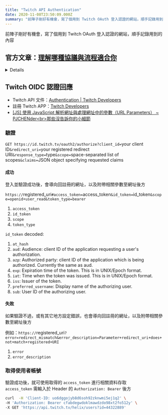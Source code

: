 ```yaml
---
title: "Twitch API Authentication"
date: 2020-11-08T23:50:09.000Z
summary: "前陣子剛好有機會，寫了個用到 Twitch OAuth 登入認證的網站，順手記錄用到的內容"
---
```


前陣子剛好有機會，寫了個用到 Twitch OAuth 登入認證的網站，順手記錄用到的內容

<summary>

## 官方文章：[理解哪種協議與流程適合你](https://blog.twitch.tv/zh-tw/2019/11/06/twitch-authentication-understanding-which-protocol-and-flow-is-right-for-you/)

</summary>
<details>

在首次使用 Twitch 開發新的整合或擴充套件時，最常見的障礙之一是確定最適合您需求的驗證方法。這個決定可能會讓人感到困惑，特別是當你是對 REST API 進行身份驗證的新手時，但本指南將涵蓋如何就協議、必要的 token 型別以及使用協議的適當方式做出明智的決定。

Twitch 提供了兩種協議，即 OAuth 和 OIDC，以使用您選擇的 flow 來連線和獲取 token 。flow 只是指您的應用程式與 Twitch 進行互動以交換 token 的方式，以及回傳 token 的方式。

此外，在選擇兩種協議的同時，您還需要圍繞您所需的 token 型別做出重要決定；有三種不同的 token 可供選擇，每種 token 都有不同的用途。

這些決定可能會根據一些因素而變化，例如正在構建的整合型別，您的應用程式如何架構，以及您使用認證協議的經驗水平。

簡而言之，有一個簡單的圖表，顯示了不同型別的 token 和基礎設施，以幫助您的決策過程。請注意，這並不是絕對的，您的情況可能會有所不同，您應該選擇最適合您需求的選項。

|                   | 擁有後端                     | 沒有後端／SPA      | 伺服器對伺服器（無前端） |
| ----------------- | ---------------------------- | ------------------ | ------------------------ |
| ID Token          | OIDC 授權碼                  | OIDC 隱式碼        | \-                       |
| User Access Token | OAuth／OIDC 授權碼           | OAuth／OIDC 隱式碼 | \-                       |
| App Access Token  | OAuth 客戶證書（於後端處理） | \-                 | OAuth 客戶證書           |

### 協議

如前所述，在應用中認證使用者時有兩種協議可供選擇：OAuth 2.0 和 OIDC。這兩個協議在功能上非常相似，因為 OIDC 是建立在 OAuth 2.0 規範之上的，但也有理由選擇一個而不是另一個。

#### OAuth 2.0

我們要介紹的第一個協議是 OAuth 2.0（以下簡稱 OAuth），它是使用 Twitch 平臺授權的最常見方式之一。OAuth 在許多組織中被廣泛採用，它本身就傾向於為幾乎所有的程式語言提供大量可供公眾使用的庫，這意味著在你的應用程式中構建授權是快速和簡單的，只需要很少的定製工作。OAuth 可以提供「使用者存取 token」（User Access Token，通常簡稱為「存取 token」／access token）或「應用程式存取 token」（App Access Token）。「使用者存取 token」允許您的應用程式代表經過認證的使用者，在給定的一組範圍（許可權）內執行操作。另一方面，「應用程式存取 token」僅用於伺服器對伺服器的呼叫，不提供對一些受保護的 API 端點的存取。

「使用者存取 token」和「應用存取 token」用於針對 Twitch 的 API 進行認證呼叫。

然而，OAuth 的一個主要問題是，它不是一個認證協議。OAuth 本身並不告訴使用者是誰，而是提供了一組委託許可權，允許透過提供的存取 token 存取受保護的資源。這授權 token 存取材料，但並不對使用者進行身份驗證。

你可以透過 Twitch API 的 Get User 端點來獲取授權 token 的使用者的詳細資訊，但是僅僅為了獲取使用者身份而呼叫這個端點是對 OAuth 的濫用，因為它只會告訴你 token 的所有者，但不會告訴你他們已經認證進入你的應用。

這裡的區別主要涉及安全原則。 token 不是使用者認證的證明，就像前門鑰匙不是房屋所有權的證明一樣。 token 只能證明使用者已經授權您的應用程式代表他們行事，這也是我們建議使用下面描述的第二個協議的主要原因之一。

#### OpenID 連線

OpenID Connect（OIDC）是建立在 OAuth 之上的，它將 OAuth 規範中的一些東西標準化，讓人們可以選擇。此外，OIDC 除了提供授權之外，還提供了認證。由於 OIDC 是在 OAuth 的基礎上分層的，所以如果你已經熟悉 OAuth，很多東西都是一樣的，因此很容易學習。

與 OIDC 的主要區別之一是它可以回傳一個「ID Token」，這是一個 JSON Web Token (JWT)，其中包含了認證使用者的資訊。這個 token 可以透過索賠包含使用者的基本資訊，也可以包含使用者的詳細資訊。索賠可以包括（但不限於）使用者名稱、電子郵件和個人資料圖片。這些資訊無需額外的 API 呼叫即可獲得，並為這些資訊提供了快速資源。這可以驗證使用者的身份，以確保使用者是存取材料的人。

一個 JWT 的範例：

`eyJhbGciOiJSUzI1NiIsInR5cCI6IkpXVCIsImtpZCI6IjEifQ.eyJhdWQiOiJhOGF2NHo3MGY1M2QyMnNwZXBlemJkaWx5Y29yaHQiLCJleHAiOjE1NTk2NzY2NDEsImlhdCI6MTU1OTY3NTc0MSwiaXNzIjoiaHR0cHM6Ly9pZC50d2l0Y2gudHYvb2F1dGgyIiwic3ViIjoiNDQ2MzU1OTYiLCJwaWN0dXJlIjoiaHR0cHM6Ly9zdGF0aWMtY2RuLmp0dm53Lm5ldC9qdHZfdXNlcl9waWN0dXJlcy8zNzVlZTZmZC04ZGNkLTQ3ZjEtOTNkYi04MTY2NzgyODhlMTMtcHJvZmlsZV9pbWFnZS0xNTB4MTUwLnBuZyIsInByZWZlcnJlZF91c2VybmFtZSI6IkNvbmNyZXRlRW50cmVlIn0.xz44-jsojGL188TkO5TqqEVusAnCEFWUXdkX5awV-0m5FFTHqEfZOTHxUMV3UCfmDGaz76g0kVm0NErYT4GRZjYmeahIYOWFQhQ0tdf31JGflrh3IXCjHAEnAcVHiHLQirrK9gC2zuqIbW3383lLmiFbakG1KdginYScWjUTHF3RPyeQsWjQI8iscRr_i9ogmRnHfq1bj3sS0DBQiJ1OTmUwBhXFXI9dWZGskvCXDAQ2m06ulB7lYgkl_yaqYaXOfnhcrvIrfcwSTqByPJP3bpUwFUsDpePhShFuogxEpzF1hWSXb1x819uldtF0PQfBhAtIs28f5DrSDUWNb5IChQ`

經過解碼（使用 [https://jwt.io/](https://jwt.io/)）後會變為

```json
{
  "aud": "a8av4z70f53d22spepezbdilycorht",
  "exp": 1559676641,
  "iat": 1559675741,
  "iss": "https://id.twitch.tv/oauth2",
  "sub": "44635596",
  "picture": "https://static-cdn.jtvnw.net/jtv_user_pictures/375ee6fd-8dcd-47f1-93db-816678288e13-profile_image-150x150.png",
  "preferred_username": "ConcreteEntree"
}
```

這些資訊也可以用於展示目的，所以，例如，React 應用程式可以將 JWT 儲存在狀態中，並引用使用者名稱作為頁面頭部的一部分，而不是將其儲存在資料庫的某個地方，需要在登入時獲取；該資料也會隨著每次 token 的重新整理而更新，這意味著資料是最新的。

需要注意的是，ID Token 並不是用來進行 API 請求的，它只是認證以及使用者身份的證明。

OIDC 除了 ID Token 之外，還可以回傳一個標準的使用者存取 token ，既可以代表使用者行動，也可以知道使用者是誰。

OIDC 的主要注意事項是，它不支援回傳應用存取 token ，這意味著對於伺服器到伺服器的通訊，OAuth 是你唯一的選擇。儘管如此，我們還是建議在所有其他情況下儘可能使用 OIDC。

### Flows

對於 OAuth 和 OIDC 來說，它們都支援兩種不同的 flow ，或者說是獲取 token 的方法。它們是「授權碼（Authorization Code）flow」和「隱式（Implicit Code）flow」。

這兩種 flow 在幾個關鍵方面有所不同。「授權碼 flow」應該用於有伺服器進行呼叫以獲取 token，並使用該 token 存取受保護的 API 端點的情況。有額外的 handshakes，提供必要的資訊，這意味著使用者永遠不會獲得他們的實際存取 token （除非你把它傳送到前端），使其更加安全。此外，這個 flow 還回傳一個「重新整理 token」 ，這意味著你的使用者在未來不必重新授權你的應用程式。這些「重新整理 token」被你的應用程式用來給使用者一個新的存取 token ，並有一個新的到期日期。

「隱式碼 flow」是在客戶端（使用者代理）進行呼叫時使用的。這在使用 React 或 Vue 等框架的單頁應用（SPA）中最為常見。使用者進行身份驗證，瀏覽器在本地獲取並儲存 token ，以代表使用者進行額外的呼叫，或者說 SPA 沒有後端儲存使用者資料。雖然 SPA 架構涉及到一個儲存程式碼的 Web 服務，但這個服務永遠不會獲得使用者的存取 token（除非客戶端將其傳送到後端）。這個 flow 不會回傳「重新整理 token」，所以你需要使用者在 token 過期時重新授權應用。

最後，還有一個「客戶端憑證 flow」，它允許你獲取「應用存取 token」。這個 flow 只有透過 OAuth 協議才能使用，也是獲取「應用存取 token」的唯一途徑。如上所述，這些 token 由於缺乏使用者原則，無法使用存取給定使用者受保護資料的端點（例如 GET /users 端點中的使用者電子郵件），並且僅用於伺服器到伺服器的呼叫。該 flow 不回傳「重新整理 token」。

#### 授權碼 flow

如上所述，與其他 flow 相比，「授權碼 flow」需要一些額外的呼叫，但是由於在授權過程中不需要向瀏覽器傳輸存取 token ，因此最終的應用更加安全。

授權碼的 flow 是

1. 你的應用程式將使用者重定向到 Twitch 登入端點
2. 使用者登入並授權給應用程式所要求的作用域
3. 一旦成功授權，Twitch 就會重定向回您的應用程式，並在 query parameters 中包含一段程式碼。
4. 然後，使用一個特殊的端點，用後端伺服器將程式碼交換為您所需的代幣。

這個過程可以讓你安全而謹慎地儲存代幣。雖然比隱式 flow 的步驟更多，但這是 Twitch 的首選方法。

#### 隱性碼 flow

另一種面向使用者的 flow 是「隱式 flow」 。這種 flow 專注於儘可能安全地傳輸存取 token ，然而無論如何，存取 token 都會暴露在終端使用者面前。正因為如此，隱式流不支援重新整理 token ，需要使用者每次重新認證才能獲得有效的使用者 token 。

這種方式是透過：

1. 使用者會被重定向到 Twitch 登入（使用彈窗或瀏覽器重定向）。
2. 然後，使用者授權應用程式
3. 然後，使用者會被 Twitch 用 URL 片段中的 token 重定向到重定向 URI（於 Twitch 開發後台設置）。
4. 該 URL 看起來像：`https://yoururlhere/index.html#access_token=token...`

這種情況下的 token 不在 request query 中，因為 request query 會被傳送到後端伺服器（以及中間可能出現的任何其他伺服器）。相反，它使用的是 URL 片段，它對後端伺服器不可見，因此更加安全。URL 片段可以透過客戶端的 JavaScript 存取，允許你從 URL 中提取出來，並儲存起來以備後用。

#### 客戶證書

最後，「客戶端憑證 flow」的目的是當你需要從「伺服器到伺服器」進行呼叫時。這個 token 不能新增任何額外的作用域，因為沒有一個使用者來繫結這個 token ；相反，這些 token 是為了不特定於任何使用者的後端任務。它可能是涉及應用級分析或需要更高速率限制的任務。

正如表格中所指出的，這個 flow 只能使用 OAuth，而不是 OIDC。因此，在選擇這個 flow 時要記住這一點。

flow 相當簡單，後臺伺服器向 Twitch 發出請求，要求獲得一個 token ，並得到一個回應。回應格式與授權碼回應相同，因此您能夠以同樣的方式重新整理 token 。

但與其他 flow 不同的是，由於這只生成一個應用存取 token ，所以不能將其分配給使用者，因此您不能為這個 token 分配作用域。使用這種型別的 token 通常用於提高呼叫的速率限制，以確保你不會發出未經認證的請求。

### 總結

確定使用什麼技術讓使用者授權你的應用，是你早期要做的一個相當重要的決定。由於可用的選項數量眾多，在剛開始專案時可能會讓人不知所措。然而，簡單地說，對於大多數用例，如果您可以使用 OIDC，您就應該這樣做。鑑於 OIDC 是建立在 OAuth 之上的，對於終端使用者來說，授權 flow 保持不變，你獲得了額外的功能，同時也保留了 OAuth 的所有易用性，而不需要更多的額外複雜性。

</details>

## Twitch OIDC 認證回應

- Twitch API 文件：[Authentication | Twitch Developers](https://dev.twitch.tv/docs/authentication)
- 註冊 Twitch APP：[Twitch Developers](https://dev.twitch.tv/console/apps)
- [\[JS\] 使用 JavaScript 解析網址與處理網址中的參數（URL Parameters） ~ PJCHENder&lt;br>那些沒告訴你的小細節](https://pjchender.blogspot.com/2018/08/js-javascript-url-parameters.html)

### 驗證

`GET https://id.twitch.tv/oauth2/authorize?client_id=`your client ID`&redirect_uri=`your registered redirect URI`&response_type=`type`&scope=`space-separated list of scopes`&claims=`JSON object specifying requested claims

#### 成功

登入並驗證成功後，會導向回註冊的網址，以及附帶相關參數至網址後方

`https://`registered_uri`#access_token=`access_token`&id_token=`id_token`&scope=openid+user_read&token_type=bearer`

1. `access_token`
2. `id_token`
3. `scope`
4. `token_type`

`id_token` decoded:

1. `at_hash`
2. `aud`: Audience: client ID of the application requesting a user's authorization.
3. `azp`: Authorized party: client ID of the application which is being authorized. Currently the same as aud.
4. `exp`: Expiration time of the token. This is in UNIX/Epoch format.
5. `iat`: Time when the token was issued. This is in UNIX/Epoch format.
6. `iss`: Issuer of the token.
7. `preferred_username`: Display name of the authorizing user.
8. `sub`: User ID of the authorizing user.

#### 失敗

如果驗證不過，或有其它地方設定錯誤，也會導向回註冊的網址，以及附帶相關參數至網址後方

例如：`https://`registered_uri`?error=redirect_mismatch&error_description=Parameter+redirect_uri+does+not+match+registered+URI`

1. `error`
2. `error_description`

### 取得使用者帳號

驗證成功後，就可使用取得的 `access_token` 進行相關資料存取
<br>`access_token` 需輸入於 Header 的 `Authorization: Bearer` 後方

```bash
curl  -H 'Client-ID: uo6dggojyb8d6soh92zknwmi5ej1q2' \
-H 'Authorization: Bearer cfabdegwdoklmawdzdo98xt2fo512y' \
-X GET 'https://api.twitch.tv/helix/users?id=44322889'
```
